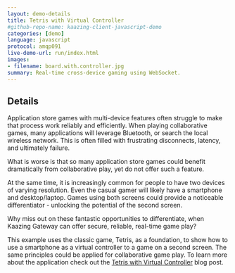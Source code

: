 ```yaml
---
layout: demo-details
title: Tetris with Virtual Controller
#github-repo-name: kaazing-client-javascript-demo
categories: [demo]
language: javascript
protocol: amqp091
live-demo-url: run/index.html
images:
- filename: board.with.controller.jpg
summary: Real-time cross-device gaming using WebSocket.
---
```


## Details

Application store games with multi-device features often struggle to make that process work reliably and efficiently.  When playing collaborative games, many applications will leverage Bluetooth, or search the local wireless network.  This is often filled with frustrating disconnects, latency, and ultimately failure.  

What is worse is that so many application store games could benefit dramatically from collaborative play, yet do not offer such a feature. 

At the same time, it is increasingly common for people to have two devices of varying resolution.  Even the casual gamer will likely have a smartphone and desktop/laptop.  Games using both screens could provide a noticeable differentiator - unlocking the potential of the second screen.

Why miss out on these fantastic opportunities to differentiate, when Kaazing Gateway can offer secure, reliable, real-time game play?

This example uses the classic game, Tetris, as a foundation, to show how to use a smartphone as a virtual controller to a game on a second screen.  The same principles could be applied for collaborative game play.  To learn more about the application check out the [Tetris with Virtual Controller](/blog/tetris-with-virtual-controller) blog post.
